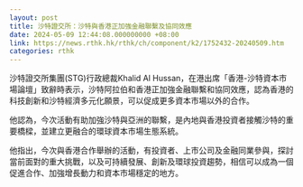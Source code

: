```yaml
---
layout: post
title: 沙特證交所：沙特與香港正加強金融聯繫及協同效應
date: 2024-05-09 12:44:08.000000000 +08:00
link: https://news.rthk.hk/rthk/ch/component/k2/1752432-20240509.htm
categories: rthk
---
```


沙特證交所集團(STG)行政總裁Khalid Al Hussan，在港出席「香港-沙特資本市場論壇」致辭時表示，沙特阿拉伯和香港正加強金融聯繫和協同效應，認為香港的科技創新和沙特經濟多元化願景，可以促成更多資本市場以外的合作。

他認為，今次活動有助加強沙特與亞洲的聯繫，是內地與香港投資者接觸沙特的重要橋樑，並建立更融合的環球資本市場生態系統。

他指出，今次與香港合作舉辦的活動，有投資者、上市公司及金融同業參與，探討當前面對的重大挑戰，以及可持續發展、創新及環球投資趨勢，相信可以成為一個促進合作、加強增長動力和資本市場穩定的地方。
